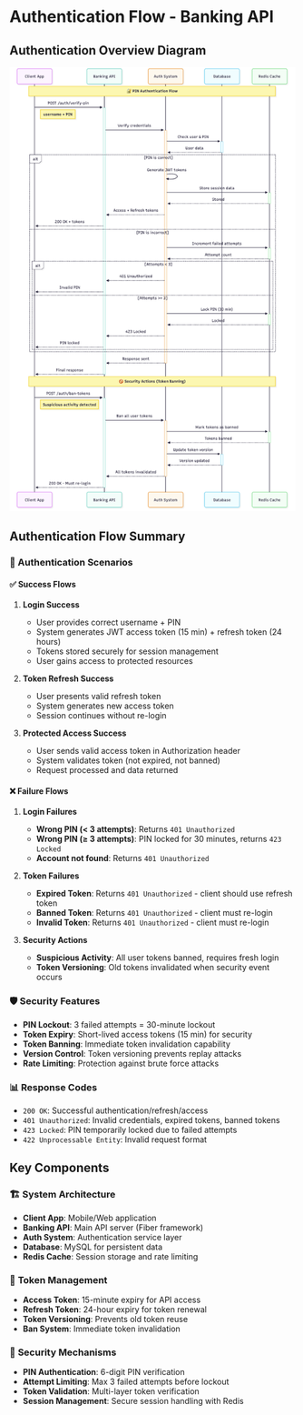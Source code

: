 # Authentication Flow - Banking API

## Authentication Overview Diagram
![Authentication-Flow](secure-flow.png)

## Authentication Flow Summary

### 🔐 Authentication Scenarios

#### ✅ **Success Flows**
1. **Login Success**
   - User provides correct username + PIN
   - System generates JWT access token (15 min) + refresh token (24 hours)
   - Tokens stored securely for session management
   - User gains access to protected resources

2. **Token Refresh Success**
   - User presents valid refresh token
   - System generates new access token
   - Session continues without re-login

3. **Protected Access Success**
   - User sends valid access token in Authorization header
   - System validates token (not expired, not banned)
   - Request processed and data returned

#### ❌ **Failure Flows**
1. **Login Failures**
   - **Wrong PIN (< 3 attempts)**: Returns `401 Unauthorized`
   - **Wrong PIN (≥ 3 attempts)**: PIN locked for 30 minutes, returns `423 Locked`
   - **Account not found**: Returns `401 Unauthorized`

2. **Token Failures**
   - **Expired Token**: Returns `401 Unauthorized` - client should use refresh token
   - **Banned Token**: Returns `401 Unauthorized` - client must re-login
   - **Invalid Token**: Returns `401 Unauthorized` - client must re-login

3. **Security Actions**
   - **Suspicious Activity**: All user tokens banned, requires fresh login
   - **Token Versioning**: Old tokens invalidated when security event occurs

### 🛡️ Security Features

- **PIN Lockout**: 3 failed attempts = 30-minute lockout
- **Token Expiry**: Short-lived access tokens (15 min) for security
- **Token Banning**: Immediate token invalidation capability
- **Version Control**: Token versioning prevents replay attacks
- **Rate Limiting**: Protection against brute force attacks

### 📊 Response Codes
- `200 OK`: Successful authentication/refresh/access
- `401 Unauthorized`: Invalid credentials, expired tokens, banned tokens
- `423 Locked`: PIN temporarily locked due to failed attempts
- `422 Unprocessable Entity`: Invalid request format

## Key Components

### 🏗️ **System Architecture**
- **Client App**: Mobile/Web application
- **Banking API**: Main API server (Fiber framework)
- **Auth System**: Authentication service layer
- **Database**: MySQL for persistent data
- **Redis Cache**: Session storage and rate limiting

### 🔑 **Token Management**
- **Access Token**: 15-minute expiry for API access
- **Refresh Token**: 24-hour expiry for token renewal
- **Token Versioning**: Prevents old token reuse
- **Ban System**: Immediate token invalidation

### 🚨 **Security Mechanisms**
- **PIN Authentication**: 6-digit PIN verification
- **Attempt Limiting**: Max 3 failed attempts before lockout
- **Token Validation**: Multi-layer token verification
- **Session Management**: Secure session handling with Redis
